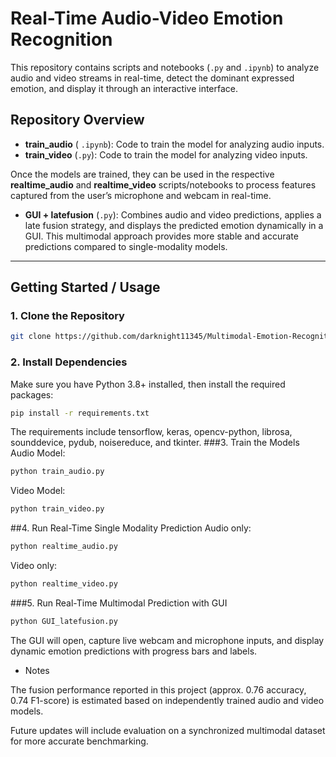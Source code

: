 # Real-Time Audio-Video Emotion Recognition

This repository contains scripts and notebooks (`.py` and `.ipynb`) to analyze audio and video streams in real-time, detect the dominant expressed emotion, and display it through an interactive interface.

## Repository Overview
- **train_audio** ( `.ipynb`): Code to train the model for analyzing audio inputs.  
- **train_video** (`.py`): Code to train the model for analyzing video inputs.  

Once the models are trained, they can be used in the respective **realtime_audio** and **realtime_video** scripts/notebooks to process features captured from the user’s microphone and webcam in real-time.  

- **GUI + latefusion** (`.py`): Combines audio and video predictions, applies a late fusion strategy, and displays the predicted emotion dynamically in a GUI. This multimodal approach provides more stable and accurate predictions compared to single-modality models.

---

## Getting Started / Usage

### 1. Clone the Repository
```bash
git clone https://github.com/darknight11345/Multimodal-Emotion-Recognition-in-HRI.git
````
### 2. Install Dependencies
Make sure you have Python 3.8+ installed, then install the required packages:
```bash
pip install -r requirements.txt
```
The requirements include tensorflow, keras, opencv-python, librosa, sounddevice, pydub, noisereduce, and tkinter.
###3. Train the Models
Audio Model:
```bash
python train_audio.py
```
Video Model:
```bash
python train_video.py
```
##4. Run Real-Time Single Modality Prediction
Audio only:
```bash
python realtime_audio.py
```
Video only:
```bash
python realtime_video.py
```
###5. Run Real-Time Multimodal Prediction with GUI
```bash
python GUI_latefusion.py
```
The GUI will open, capture live webcam and microphone inputs, and display dynamic emotion predictions with progress bars and labels.

- Notes

The fusion performance reported in this project (approx. 0.76 accuracy, 0.74 F1-score) is estimated based on independently trained audio and video models.

Future updates will include evaluation on a synchronized multimodal dataset for more accurate benchmarking.
